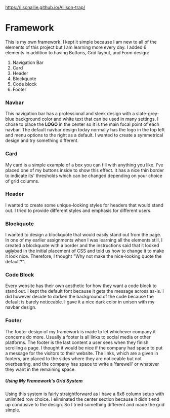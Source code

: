 https://lisonallie.github.io/Allison-trap/


# Framework

This is my own framework. I kept it simple because I am new to all of the elements of this project but I am learning more every day. I added 6 elements in addition to having Buttons, Grid layout, and Form design:
1. Navigation Bar
2. Card
3. Header
4. Blockquote
5. Code block
6. Footer

### Navbar

This navigation bar has a professional and sleek design with a slate-grey-blue background color and white text that can be used in many settings. I chose to place the **LOGO** in the center so it is the main focal point of each navbar. The default navbar design today normally has the logo in the top left and menu options to the right as a default. I wanted to create a symmetrical design and try something different.

### Card

My card is a simple example of a box you can fill with anything you like. I've placed one of my buttons inside to show this effect. It has a nice thin border to indicate its' thresholds which can be changed depending on your choice of grid columns.

### Header

I wanted to create some unique-looking styles for headers that would stand out. I tried to provide different styles and emphasis for different users.

### Blockquote

I wanted to design a blockquote that would easily stand out from the page. In one of my earlier assignments when I was learning all the elements still, I created a blockquote with a border and the instructions said that it looked ~~ugly~~bad in the initial placement of CSS and told us how to change it to make it look nice. Therefore, I thought "Why not make the nice-looking quote the default?".

### Code Block

Every website has their own aesthetic for how they want a code block to stand out. I kept the default font because it gets the message across as-is. I did however decide to darken the background of the code because the default is barely noticeable. I gave it a nice dark color in unison with my navbar design.

### Footer

The footer design of my framework is made to let whichever company it concerns do more. Usually a footer is all links to social media or other platforms. The footer is the last content a user sees when they finish scrolling a page. I thought it would be nice if the company had space to put a message for the visitors to their website. The links, which are a given in footers, are placed to the sides where they are noticeable but not overbearing, and the company has space to write a 'farewell' or whatever they want in the remaining space.

##### Using My Framework's Grid System

Using this system is fairly straightforward as I have a 6x6 column setup with unlimited row choice. I eliminated the center section because it didn't end up condusive to the design. So I tried something different and made the grid simple.
